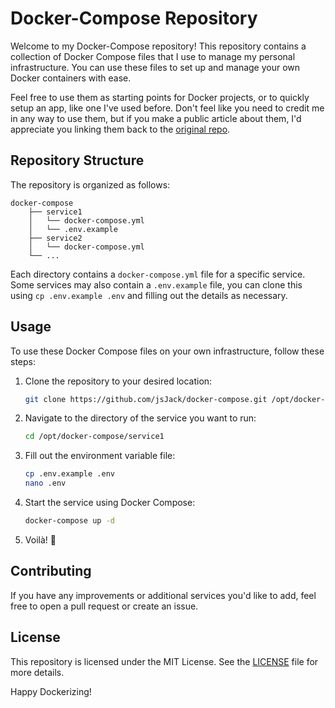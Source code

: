 # Docker-Compose Repository

Welcome to my Docker-Compose repository! This repository contains a collection of Docker Compose files that I use to manage my personal infrastructure. You can use these files to set up and manage your own Docker containers with ease.

Feel free to use them as starting points for Docker projects, or to quickly setup an app, like one I've used before. Don't feel like you need to credit me in any way to use them, but if you make a public article about them, I'd appreciate you linking them back to the [original repo](https://github.com/jsJack/docker-compose).

## Repository Structure

The repository is organized as follows:

```
docker-compose
    ├── service1
    │   └── docker-compose.yml
    │   └── .env.example
    ├── service2
    │   └── docker-compose.yml
    └── ...
```

Each directory contains a `docker-compose.yml` file for a specific service.\
Some services may also contain a `.env.example` file, you can clone this using `cp .env.example .env` and filling out the details as necessary.

## Usage

To use these Docker Compose files on your own infrastructure, follow these steps:

1. Clone the repository to your desired location:
    ```bash
    git clone https://github.com/jsJack/docker-compose.git /opt/docker-compose
    ```

2. Navigate to the directory of the service you want to run:
    ```bash
    cd /opt/docker-compose/service1
    ```

3. Fill out the environment variable file:
    ```bash
    cp .env.example .env
    nano .env
    ```

4. Start the service using Docker Compose:
    ```bash
    docker-compose up -d
    ```

5. Voilà! 🐳

## Contributing

If you have any improvements or additional services you'd like to add, feel free to open a pull request or create an issue.

## License

This repository is licensed under the MIT License. See the [LICENSE](LICENSE) file for more details.

Happy Dockerizing!
